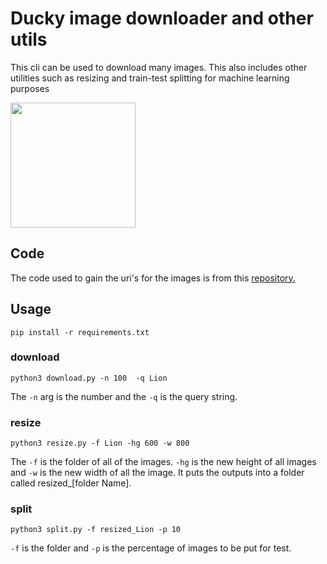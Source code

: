 # Ducky image downloader and other utils

This cli can be used to download many images. This also includes other utilities such as resizing and train-test splitting for machine learning purposes

<img src="https://upload.wikimedia.org/wikipedia/commons/4/45/Female_mallard.png" width="200px"/>

## Code

The code used to gain the uri's for the images is from this <a href="https://github.com/deepanprabhu/duckduckgo-images-api">repository.</a>

## Usage

```shell
pip install -r requirements.txt
```

### download

```shell
python3 download.py -n 100  -q Lion
```

The `-n` arg is the number and the `-q` is the query string.

### resize

```shell
python3 resize.py -f Lion -hg 600 -w 800
```

The `-f` is the folder of all of the images. `-hg` is the new height of all images and `-w` is the new width of all the image. It puts the outputs into a folder called resized\_[folder Name].

### split

```shell
python3 split.py -f resized_Lion -p 10
```

`-f` is the folder and `-p` is the percentage of images to be put for test.
